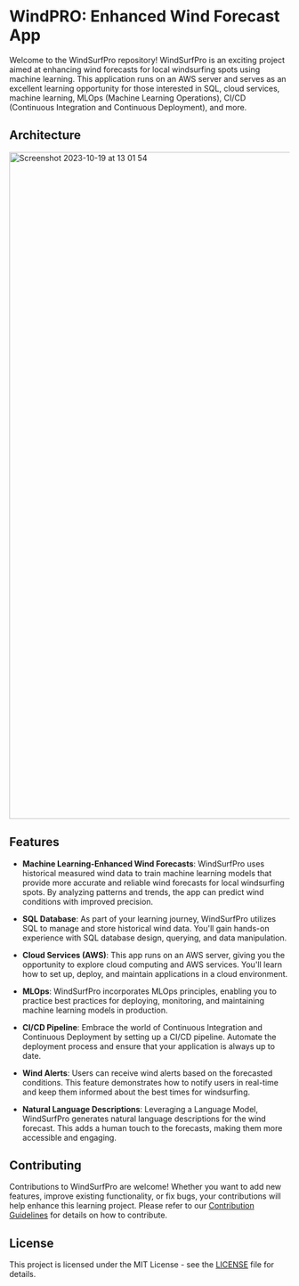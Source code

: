 # WindPRO: Enhanced Wind Forecast App

Welcome to the WindSurfPro repository! WindSurfPro is an exciting project aimed at enhancing wind forecasts for local windsurfing spots using machine learning. This application runs on an AWS server and serves as an excellent learning opportunity for those interested in SQL, cloud services, machine learning, MLOps (Machine Learning Operations), CI/CD (Continuous Integration and Continuous Deployment), and more.

## Architecture
<img width="1198" alt="Screenshot 2023-10-19 at 13 01 54" src="https://github.com/KrystianPi/WindPRO/assets/38494173/636cab80-f24a-4424-bb7c-736369d97688">


## Features

- **Machine Learning-Enhanced Wind Forecasts**: WindSurfPro uses historical measured wind data to train machine learning models that provide more accurate and reliable wind forecasts for local windsurfing spots. By analyzing patterns and trends, the app can predict wind conditions with improved precision.

- **SQL Database**: As part of your learning journey, WindSurfPro utilizes SQL to manage and store historical wind data. You'll gain hands-on experience with SQL database design, querying, and data manipulation.

- **Cloud Services (AWS)**: This app runs on an AWS server, giving you the opportunity to explore cloud computing and AWS services. You'll learn how to set up, deploy, and maintain applications in a cloud environment.

- **MLOps**: WindSurfPro incorporates MLOps principles, enabling you to practice best practices for deploying, monitoring, and maintaining machine learning models in production.

- **CI/CD Pipeline**: Embrace the world of Continuous Integration and Continuous Deployment by setting up a CI/CD pipeline. Automate the deployment process and ensure that your application is always up to date.

- **Wind Alerts**: Users can receive wind alerts based on the forecasted conditions. This feature demonstrates how to notify users in real-time and keep them informed about the best times for windsurfing.

- **Natural Language Descriptions**: Leveraging a Language Model, WindSurfPro generates natural language descriptions for the wind forecast. This adds a human touch to the forecasts, making them more accessible and engaging.

## Contributing

Contributions to WindSurfPro are welcome! Whether you want to add new features, improve existing functionality, or fix bugs, your contributions will help enhance this learning project. Please refer to our [Contribution Guidelines](CONTRIBUTING.md) for details on how to contribute.

## License

This project is licensed under the MIT License - see the [LICENSE](LICENSE) file for details.

